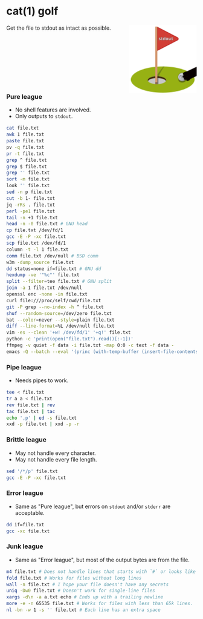 
# cat(1) golf
<img style="float: right" width="180" src="catgolf.svg">
Get the file to stdout as intact as possible.
<div style="clear: both">

### Pure league

- No shell features are involved.
- Only outputs to `stdout`.


```sh
cat file.txt
awk 1 file.txt
paste file.txt
pv -q file.txt
pr -t file.txt
grep ^ file.txt
grep $ file.txt
grep '' file.txt
sort -m file.txt
look '' file.txt
sed -n p file.txt
cut -b 1- file.txt
jq -rRs . file.txt
perl -pe1 file.txt
tail -n +1 file.txt
head -n -0 file.txt # GNU head
cp file.txt /dev/fd/1
gcc -E -P -xc file.txt
scp file.txt /dev/fd/1
column -t -l 1 file.txt
comm file.txt /dev/null # BSD comm
w3m -dump_source file.txt
dd status=none if=file.txt # GNU dd
hexdump -ve '"%c"' file.txt
split --filter=tee file.txt # GNU split
join -a 1 file.txt /dev/null
openssl enc -none -in file.txt
curl file:///proc/self/cwd/file.txt
git -P grep --no-index -h ^ file.txt
shuf --random-source=/dev/zero file.txt
bat --color=never --style=plain file.txt
diff --line-format=%L /dev/null file.txt
vim -es --clean '+w! /dev/fd/1' '+q!' file.txt
python -c 'print(open("file.txt").read()[:-1])'
ffmpeg -v quiet -f data -i file.txt -map 0:0 -c text -f data -
emacs -Q --batch --eval '(princ (with-temp-buffer (insert-file-contents "file.txt") (buffer-string)))'
```

### Pipe league

- Needs pipes to work.

```sh
tee < file.txt
tr a a < file.txt
rev file.txt | rev
tac file.txt | tac
echo ',p' | ed -s file.txt
xxd -p file.txt | xxd -p -r
```

### Brittle league

- May not handle every character.
- May not handle every file length.

```sh
sed '/*/p' file.txt
gcc -E -P -xc file.txt
```

### Error league

- Same as "Pure league", but errors on `stdout` and/or `stderr` are acceptable.

```sh
dd if=file.txt
gcc -xc file.txt
```

### Junk league

- Same as "Error league", but most of the output bytes are from the file.

```sh
m4 file.txt # Does not handle lines that starts with `#` or looks like definitions.
fold file.txt # Works for files without long lines
wall -n file.txt # I hope your file doesn't have any secrets
uniq -Dw0 file.txt # Doesn't work for single-line files
xargs -d\n -a a.txt echo # Ends up with a trailing newline
more -e -n 65535 file.txt # Works for files with less than 65k lines.
nl -bn -w 1 -s '' file.txt # Each line has an extra space
```
